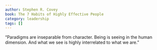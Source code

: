 ```yaml
---
author: Stephen R. Covey
book: The 7 Habits of Highly Effective People
category: leadership
tags: []
---
```

“Paradigms are inseparable from character. Being is seeing in the human dimension. And what we see is highly interrelated to what we are.”



